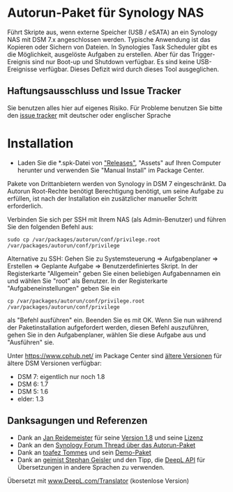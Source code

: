 # Autorun-Paket für Synology NAS
Führt Skripte aus, wenn externe Speicher (USB / eSATA) an ein Synology NAS mit DSM 7.x angeschlossen werden. Typische Anwendung ist das Kopieren oder Sichern von Dateien.
In Synologies Task Scheduler gibt es die Möglichkeit, ausgelöste Aufgaben zu erstellen. Aber für das Trigger-Ereignis sind nur Boot-up und Shutdown verfügbar. Es sind keine USB-Ereignisse verfügbar. Dieses Defizit wird durch dieses Tool ausgeglichen.

## Haftungsausschluss und Issue Tracker
Sie benutzen alles hier auf eigenes Risiko.
Für Probleme benutzen Sie bitte den [issue tracker](https://github.com/schmidhorst/synology-autorun/issues) mit deutscher oder englischer Sprache

# Installation
* Laden Sie die *.spk-Datei von ["Releases"](https://github.com/schmidhorst/synology-autorun/releases), "Assets" auf Ihren Computer herunter und verwenden Sie "Manual Install" im Package Center.

Pakete von Drittanbietern werden von Synology in DSM 7 eingeschränkt. Da Autorun Root-Rechte benötigt
Berechtigung benötigt, um seine Aufgabe zu erfüllen, ist nach der Installation ein zusätzlicher manueller Schritt erforderlich.

Verbinden Sie sich per SSH mit Ihrem NAS (als Admin-Benutzer) und führen Sie den folgenden Befehl aus:
```shell
sudo cp /var/packages/autorun/conf/privilege.root /var/packages/autorun/conf/privilege
```
Alternative zu SSH:
Gehen Sie zu Systemsteuerung => Aufgabenplaner => Erstellen => Geplante Aufgabe => Benutzerdefiniertes Skript. In der Registerkarte "Allgemein" geben Sie einen beliebigen Aufgabennamen ein und wählen Sie "root" als Benutzer. In der Registerkarte "Aufgabeneinstellungen" geben Sie ein
```shell
cp /var/packages/autorun/conf/privilege.root /var/packages/autorun/conf/privilege
```
als "Befehl ausführen" ein. Beenden Sie es mit OK. Wenn Sie nun während der Paketinstallation aufgefordert werden, diesen Befehl auszuführen, gehen Sie in den Aufgabenplaner, wählen Sie diese Aufgabe aus und "Ausführen" sie.

Unter https://www.cphub.net/ im Package Center sind [ältere Versionen](https://github.com/reidemei/synology-autorun) für ältere DSM Versionen verfügbar:
* DSM 7: eigentlich nur noch 1.8
* DSM 6: 1.7
* DSM 5: 1.6
* elder: 1.3

## Danksagungen und Referenzen
- Dank an [Jan Reidemeister](https://github.com/reidemei) für seine [Version 1.8](https://github.com/reidemei/synology-autorun) und seine [Lizenz](https://github.com/reidemei/synology-autorun/blob/main/LICENSE)
- Dank an den [Synology Forum Thread über das Autorun-Paket](https://www.synology-forum.de/threads/autorun-fuer-ext-datentraeger.18360/)
- Dank an [toafez Tommes](https://github.com/toafez) und sein [Demo-Paket](https://github.com/toafez/DSM7DemoSPK)
- Dank an [geimist Stephan Geisler](https://github.com/geimist) und den Tipp, die [DeepL API](https://www.deepl.com/docs-api) für Übersetzungen in andere Sprachen zu verwenden.



Übersetzt mit www.DeepL.com/Translator (kostenlose Version)


